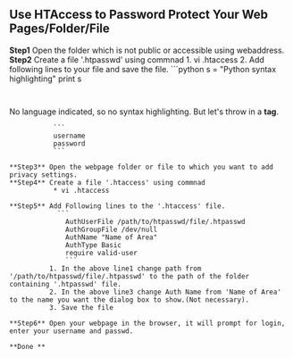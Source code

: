 ## Use HTAccess to Password Protect Your Web Pages/Folder/File

**Step1**  Open the folder which is not public or accessible using webaddress.
**Step2**  Create a file '.htpasswd' using commnad 
           1.  vi .htaccess
           2.  Add following lines to your file and save the file.
           ```python
s = "Python syntax highlighting"
print s
```
 
```
No language indicated, so no syntax highlighting. 
But let's throw in a <b>tag</b>.
```
           ```
           username
           password
           ```
      
**Step3** Open the webpage folder or file to which you want to add privacy settings.
**Step4** Create a file '.htaccess' using commnad 
           * vi .htaccess
           
**Step5** Add Following lines to the '.htaccess' file.
            ```
              AuthUserFile /path/to/htpasswd/file/.htpasswd
              AuthGroupFile /dev/null
              AuthName "Name of Area"
              AuthType Basic
              require valid-user
              ```
          1. In the above line1 change path from '/path/to/htpasswd/file/.htpasswd' to the path of the folder containing '.htpasswd' file.
          2. In the above line3 change Auth Name from 'Name of Area' to the name you want the dialog box to show.(Not necessary).
          3. Save the file
      
**Step6** Open your webpage in the browser, it will prompt for login, enter your username and passwd. 

**Done **
          


   


